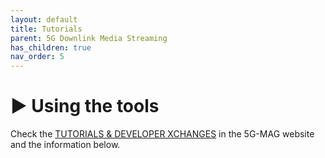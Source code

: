 ```yaml
---
layout: default
title: Tutorials
parent: 5G Downlink Media Streaming
has_children: true
nav_order: 5
---
```


# ▶️ Using the tools
Check the [TUTORIALS & DEVELOPER XCHANGES](https://www.5g-mag.com/tutorials) in the 5G-MAG website and the information below.
